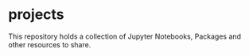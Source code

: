# projects
This repository holds a collection of Jupyter Notebooks, Packages and other resources to share.

